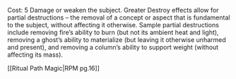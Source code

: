 Cost: 5 
Damage or weaken the subject. Greater Destroy effects allow for partial destructions – the removal of a concept or aspect that is fundamental to the subject, without affecting it otherwise. Sample partial destructions include removing fire’s ability to burn (but not its ambient heat and light), removing a ghost’s ability to materialize (but leaving it otherwise unharmed and present), and removing a column’s ability to support weight (without affecting its mass). 

[[Ritual Path Magic|RPM pg.16]]